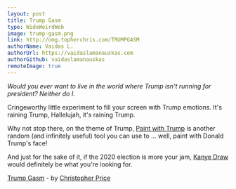 ```yaml
---
layout: post
title: Trump Gasm
type: WideWeirdWeb
image: trump-gasm.png
link: http://omg.topherchris.com/TRUMPGASM
authorName: Vaidas L.
authorUrl: https://vaidaslamanauskas.com
authorGithub: vaidaslamanauskas
remoteImage: true
---
```


_Would you ever want to live in the world where Trump isn't running for president? Neither do I._

Cringeworthy little experiment to fill your screen with Trump emotions. It's raining Trump, Hallelujah, it's raining Trump.

Why not stop there, on the theme of Trump, [Paint with Trump](http://paintwithdonaldtrump.com) is another random (and infinitely useful) tool you can use to ... well, paint with Donald Trump's face!

And just for the sake of it, if the 2020 election is more your jam, [Kanye Draw](http://kanyedraw.com) would definitely be what you're looking for.

[Trump Gasm](http://omg.topherchris.com/TRUMPGASM) - by [Christopher Price](http://topherchris.com)
